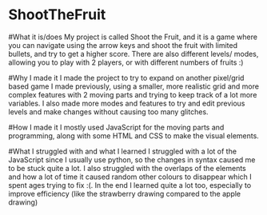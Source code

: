# ShootTheFruit

#What it is/does
My project is called Shoot the Fruit, and it is a game where you can navigate using the arrow keys and shoot the fruit with limited bullets, and try to get a higher score. There are also different levels/ modes, allowing you to play with 2 players, or with different numbers of fruits :)

#Why I made it
I made the project to try to expand on another pixel/grid based game I made previously, using a smaller, more realistic grid and more complex features with 2 moving parts and trying to keep track of a lot more variables. I also made more modes and features to try and edit previous levels and make changes without causing too many glitches.

#How I made it
I mostly used JavaScript for the moving parts and programming, along with some HTML and CSS to make the visual elements.

#What I struggled with and what I learned
I struggled with a lot of the JavaScript since I usually use python, so the changes in syntax caused me to be stuck quite a lot. I also struggled with the overlaps of the elements and how a lot of time it caused random other colours to disappear which I spent ages trying to fix :(. In the end I learned quite a lot too, especially to improve efficiency (like the strawberry drawing compared to the apple drawing)